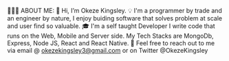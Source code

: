👨🏻‍💻  ABOUT ME:
👋  Hi, I’m Okeze Kingsley.
💡  I'm a programmer by trade and an engineer by nature, I enjoy buiding software that solves problem at scale and user find so valuable.
🎓  I'm a self taught Developer I write code that runs on the Web, Mobile and Server side. My Tech Stacks are MongoDb, Express, Node JS, React and React Native.
💬  Feel free to reach out to me via email @ okezekingsley3@gmail.com or on Twitter @OkezeKingsley



<!---
OkezeKingsley/OkezeKingsley is a ✨ special ✨ repository because its `README.md` (this file) appears on your GitHub profile.
You can click the Preview link to take a look at your changes.
--->
